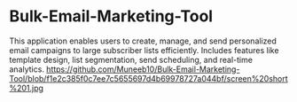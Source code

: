 # Bulk-Email-Marketing-Tool
This application enables users to create, manage, and send personalized email campaigns to large subscriber lists efficiently. Includes features like template design, list segmentation, send scheduling, and real-time analytics.
https://github.com/Muneeb10/Bulk-Email-Marketing-Tool/blob/f1e2c385f0c7ee7c5655697d4b69978727a044bf/screen%20short%201.jpg
